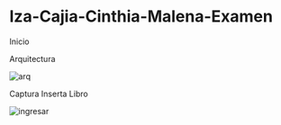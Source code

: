 # Iza-Cajia-Cinthia-Malena-Examen
Inicio

Arquitectura

![arq](https://user-images.githubusercontent.com/46982373/83552519-884aa400-a4cf-11ea-84b6-8871eb8efa9e.png)


Captura Inserta Libro 


![ingresar](https://user-images.githubusercontent.com/46982373/83555092-60f5d600-a4d3-11ea-9435-2e382154cb67.png)
